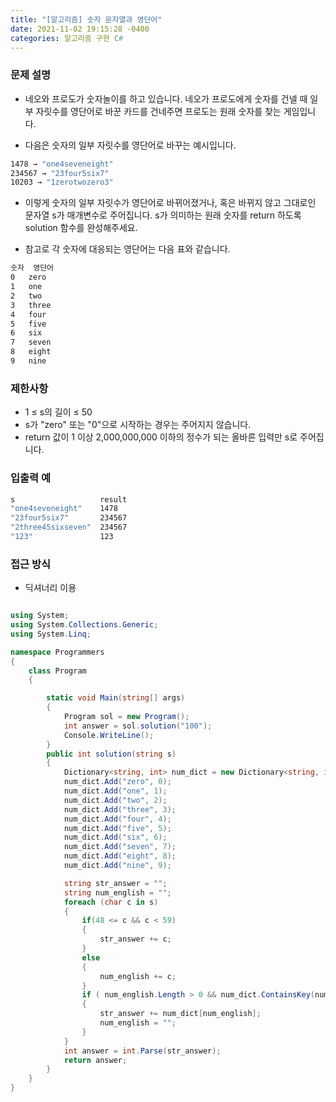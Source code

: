 ```yaml
---
title: "[알고리즘] 숫자 문자열과 영단어"
date: 2021-11-02 19:15:28 -0400
categories: 알고리즘 구현 C#
---
```


### 문제 설명

- 네오와 프로도가 숫자놀이를 하고 있습니다. 네오가 프로도에게 숫자를 건넬 때 일부 자릿수를 영단어로 바꾼 카드를 건네주면 프로도는 원래 숫자를 찾는 게임입니다.

- 다음은 숫자의 일부 자릿수를 영단어로 바꾸는 예시입니다.

```sh
1478 → "one4seveneight"
234567 → "23four5six7"
10203 → "1zerotwozero3"
```

- 이렇게 숫자의 일부 자릿수가 영단어로 바뀌어졌거나, 혹은 바뀌지 않고 그대로인 문자열 s가 매개변수로 주어집니다. s가 의미하는 원래 숫자를 return 하도록 solution 함수를 완성해주세요.

- 참고로 각 숫자에 대응되는 영단어는 다음 표와 같습니다.

```sh
숫자	영단어
0	zero
1	one
2	two
3	three
4	four
5	five
6	six
7	seven
8	eight
9	nine
```


### 제한사항
- 1 ≤ s의 길이 ≤ 50
- s가 "zero" 또는 "0"으로 시작하는 경우는 주어지지 않습니다.
- return 값이 1 이상 2,000,000,000 이하의 정수가 되는 올바른 입력만 s로 주어집니다.

### 입출력 예

```sh
s	                result
"one4seveneight"	1478
"23four5six7"	    234567
"2three45sixseven"	234567
"123"	            123
```

### 접근 방식

- 딕셔너리 이용


```csharp

using System;
using System.Collections.Generic;
using System.Linq;

namespace Programmers
{
    class Program
    {

        static void Main(string[] args)
        {
            Program sol = new Program();
            int answer = sol.solution("100");
            Console.WriteLine();
        }
        public int solution(string s)
        {
            Dictionary<string, int> num_dict = new Dictionary<string, int>();
            num_dict.Add("zero", 0);
            num_dict.Add("one", 1);
            num_dict.Add("two", 2);
            num_dict.Add("three", 3);
            num_dict.Add("four", 4);
            num_dict.Add("five", 5);
            num_dict.Add("six", 6);
            num_dict.Add("seven", 7);
            num_dict.Add("eight", 8);
            num_dict.Add("nine", 9);

            string str_answer = "";
            string num_english = "";
            foreach (char c in s)
            {
                if(48 <= c && c < 59)
                {
                    str_answer += c;
                }
                else
                {
                    num_english += c;
                }
                if ( num_english.Length > 0 && num_dict.ContainsKey(num_english))
                {
                    str_answer += num_dict[num_english];
                    num_english = "";
                }
            }
            int answer = int.Parse(str_answer);
            return answer;
        }
    }
}

```